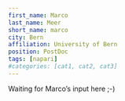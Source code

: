 ```yaml
---
first_name: Marco
last_name: Meer
short_name: marco
city: Bern
affiliation: University of Bern
position: PostDoc
tags: [napari]
#categories: [cat1, cat2, cat3]
---
```




Waiting for Marco’s input here ;-)
